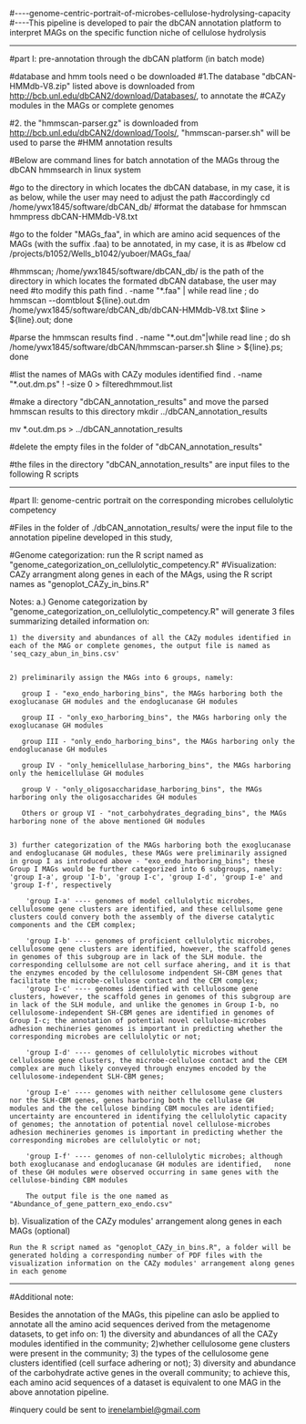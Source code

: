 #----genome-centric-portrait-of-microbes-cellulose-hydrolysing-capacity
#----This pipeline is developed to pair the dbCAN annotation platform to interpret MAGs on the specific function niche of cellulose hydrolysis


-------------------------------------------------------------------------------------------------------------------------------------


#part I: pre-annotation through the dbCAN platform (in batch mode)

#database and hmm tools need o be downloaded
#1.The database "dbCAN-HMMdb-V8.zip" listed above is downloaded from http://bcb.unl.edu/dbCAN2/download/Databases/,  to annotate the #CAZy modules in the MAGs or complete genomes
   
#2. the "hmmscan-parser.gz" is downloaded from http://bcb.unl.edu/dbCAN2/download/Tools/, "hmmscan-parser.sh" will be used to parse the #HMM annotation results

#Below are command lines for batch annotation of the MAGs throug the dbCAN hmmsearch in linux system

#go to the directory in which locates the dbCAN database, in my case, it is as below, while the user may need to adjust the path #accordingly
cd /home/ywx1845/software/dbCAN_db/
#format the database for hmmscan
hmmpress dbCAN-HMMdb-V8.txt

#go to the folder "MAGs_faa", in which are amino acid sequences of the MAGs (with the suffix .faa) to be annotated, in my case, it is as #below
cd /projects/b1052/Wells_b1042/yuboer/MAGs_faa/

#hmmscan; /home/ywx1845/software/dbCAN_db/ is the path of the directory in which locates the formated dbCAN database, the user may need #to modify this path
find . -name "*.faa" | while read line ; do hmmscan --domtblout ${line}.out.dm /home/ywx1845/software/dbCAN_db/dbCAN-HMMdb-V8.txt $line > ${line}.out; done

#parse the hmmscan results
find . -name "*.out.dm"|while read line ; do sh /home/ywx1845/software/dbCAN/hmmscan-parser.sh $line > ${line}.ps; done

#list the names of MAGs with CAZy modules identified
find . -name "*.out.dm.ps" ! -size 0 > filteredhmmout.list

#make a directory "dbCAN_annotation_results" and move the parsed hmmscan results to this directory
mkdir ../dbCAN_annotation_results

mv *.out.dm.ps > ../dbCAN_annotation_results

#delete the empty files in the folder of "dbCAN_annotation_results"

#the files in the directory "dbCAN_annotation_results" are input files to the following R scripts

-----------------------------------------------------------------------------------------------------------------------------------


#part II: genome-centric portrait on the corresponding microbes cellulolytic competency

#Files in the folder of ./dbCAN_annotation_results/ were the input file to the annotation pipeline developed in this study,

#Genome categorization: run the R script named as "genome_categorization_on_cellulolytic_competency.R"
#Visualization: CAZy arrangment along genes in each of the MAgs, using the R script names as "genoplot_CAZy_in_bins.R"

Notes: 
a.) Genome categorization by "genome_categorization_on_cellulolytic_competency.R" will generate 3 files summarizing  detailed information on: 

    1) the diversity and abundances of all the CAZy modules identified in each of the MAG or complete genomes, the output file is named as 'seq_cazy_abun_in_bins.csv'
    
    
    2) preliminarily assign the MAGs into 6 groups, namely:
       
       group I - "exo_endo_harboring_bins", the MAGs harboring both the exoglucanase GH modules and the endoglucanase GH modules
       
       group II - "only_exo_harboring_bins", the MAGs harboring only the exoglucanase GH modules
       
       group III - "only_endo_harboring_bins", the MAGs harboring only the endoglucanase GH modules
       
       group IV - "only_hemicellulase_harboring_bins", the MAGs harboring only the hemicellulase GH modules
       
       group V - "only_oligosaccharidase_harboring_bins", the MAGs harboring only the oligosaccharides GH modules
       
       Others or group VI - "not_carbohydrates_degrading_bins", the MAGs harboring none of the above mentioned GH modules
    
    
    3) further categorization of the MAGs harboring both the exoglucanase and endoglucanase GH modules, these MAGs were preliminarily assigned in group I as introduced above - "exo_endo_harboring_bins"; these Group I MAGs would be further categorized into 6 subgroups, namely: 'group I-a', group 'I-b', 'group I-c', 'group I-d', 'group I-e' and 'group I-f', respectively
        
        'group I-a' ---- genomes of model cellulolytic microbes,  cellulosome gene clusters are identified, and these cellulsome gene  clusters could convery both the assembly of the diverse catalytic components and the CEM complex;
        
        'group I-b' ---- genomes of proficient cellulolytic microbes,  cellulosome gene clusters are identified, however, the scaffold genes in genomes of this subgroup are in lack of the SLH module. the corresponding cellulsome are not cell surface ahering, and it is that the enzymes encoded by the cellulosome indpendent SH-CBM genes that facilitate the microbe-cellulose contact and the CEM complex;                      
        'group I-c' ---- genomes identified with cellulosome gene clusters, however, the scaffold genes in genomes of this subgroup are in lack of the SLH module, and unlike the genomes in Group I-b, no cellulosome-independent SH-CBM genes are identified in genomes of Group I-c; the annotation of potential novel cellulose-microbes adhesion mechineries genomes is important in predicting whether the corresponding microbes are cellulolytic or not;
        
        'group I-d' ---- genomes of cellulolytic microbes without cellulosome gene clusters, the microbe-cellulose contact and the CEM   complex are much likely conveyed through enzymes encoded by the cellulosome-independent SLH-CBM genes;
        
        'group I-e' ---- genomes with neither cellulosome gene clusters nor the SLH-CBM genes, genes harboring both the cellulase GH     modules and the the cellulose binding CBM mocules are identified; uncertainty are encountered in identifying the cellulolytic capacity of genomes; the annotation of potential novel cellulose-microbes adhesion mechineries genomes is important in predicting whether the corresponding microbes are cellulolytic or not;
        
        'group I-f' ---- genomes of non-cellulolytic microbes; although both exoglucanase and endoglucanase GH modules are identified,   none of these GH modules were observed occurring in same genes with the cellulose-binding CBM modules
        
        The output file is the one named as "Abundance_of_gene_pattern_exo_endo.csv"
        
        
b). Visualization of the CAZy modules' arrangement along genes in each MAGs (optional)

    Run the R script named as "genoplot_CAZy_in_bins.R", a folder will be generated holding a corresponding number of PDF files with the     visualization information on the CAZy modules' arrangement along genes in each genome
    
-----------------------------------------------------------------------------------------------------------------------------

#Additional note:

Besides the annotation of the MAGs, this pipeline can aslo be applied to annotate all the amino acid sequences derived from the metagenome datasets, to get info on: 1) the diversity and abundances of all the CAZy modules identified in the community; 2)whether cellulosome gene clusters were present in the community; 3) the types of the cellulosome gene clusters identified (cell surface adhering or not); 3) diversity and abundance of the carbohydrate active genes in the overall community; to achieve this, each amino acid sequences of a dataset is equivalent to one MAG in the above annotation pipeline.

#inquery could be sent to irenelambiel@gmail.com

